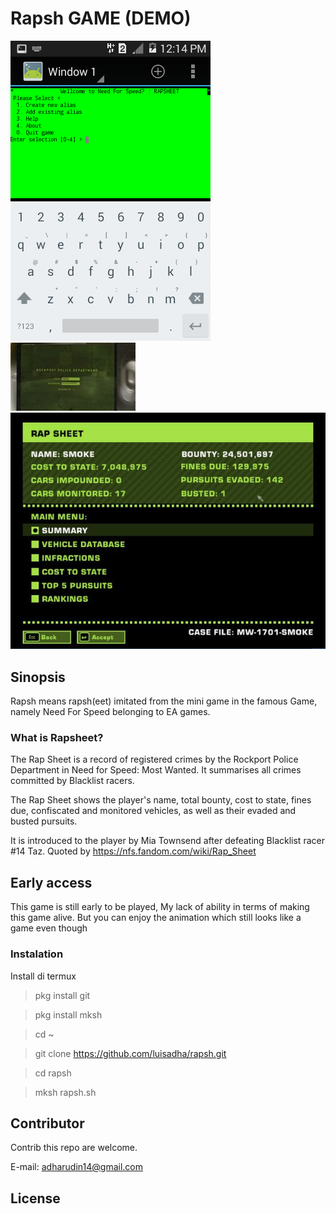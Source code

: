 # Rapsh GAME (DEMO) 

![image 0](./rapsheet_demo.png)
![image 1](./Rap_sheet.jpg)
![image 2](./imagess.jpeg)

## Sinopsis

Rapsh means rapsh(eet) imitated from the mini game in the famous Game, namely Need For Speed ​​belonging to EA games.

### What is Rapsheet?

The Rap Sheet is a record of registered crimes by the Rockport Police Department in Need for Speed: Most Wanted. It summarises all crimes committed by Blacklist racers.

The Rap Sheet shows the player's name, total bounty, cost to state, fines due, confiscated and monitored vehicles, as well as their evaded and busted pursuits.

It is introduced to the player by Mia Townsend after defeating Blacklist racer #14 Taz.
Quoted by https://nfs.fandom.com/wiki/Rap_Sheet

## Early access
This game is still early to be played, My lack of ability in terms of making this game alive. But you can enjoy the animation which still looks like a game even though

### Instalation
Install di termux

> pkg install git

> pkg install mksh

> cd ~

> git clone https://github.com/luisadha/rapsh.git

> cd rapsh

> mksh rapsh.sh


## Contributor
Contrib this repo are welcome.

E-mail: adharudin14@gmail.com

## License


